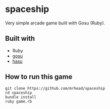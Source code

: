 spaceship
=========

Very simple arcade game built with Gosu (Ruby).

Built with
----------

* Ruby
* [gosu](http://www.libgosu.org/)
* [hasu](https://github.com/michaelfairley/hasu)


How to run this game
--------------------

```
git clone https://github.com/mrhead/spaceship
cd spaceship
bundle install
ruby game.rb
```
